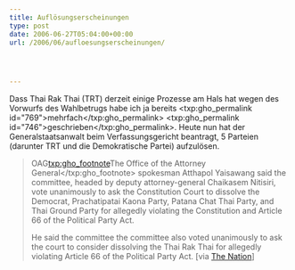 ```yaml
---
title: Auflösungserscheinungen
type: post
date: 2006-06-27T05:04:00+00:00
url: /2006/06/aufloesungserscheinungen/




---
```

Dass Thai Rak Thai (TRT) derzeit einige Prozesse am Hals hat wegen des Vorwurfs des Wahlbetrugs habe ich ja bereits <txp:gho_permalink id="769">mehrfach</txp:gho_permalink> <txp:gho_permalink id="746">geschrieben</txp:gho_permalink>. Heute nun hat der Generalstaatsanwalt beim Verfassungsgericht beantragt, 5 Parteien (darunter TRT und die Demokratische Partei) aufzulösen.

> OAG<txp:gho_footnote>The Office of the Attorney General</txp:gho_footnote> spokesman Atthapol Yaisawang said the committee, headed by deputy attorney-general Chaikasem Nitisiri, vote unanimously to ask the Constitution Court to dissolve the Democrat, Prachatipatai Kaona Party, Patana Chat Thai Party, and Thai Ground Party for allegedly violating the Constitution and Article 66 of the Political Party Act.
>
> He said the committee the committee also voted unanimously to ask the court to consider dissolving the Thai Rak Thai for allegedly violating Article 66 of the Political Party Act. [via [The Nation][1]]

 [1]: http://www.nationmultimedia.com/breakingnews/read.php?newsid=30007431
